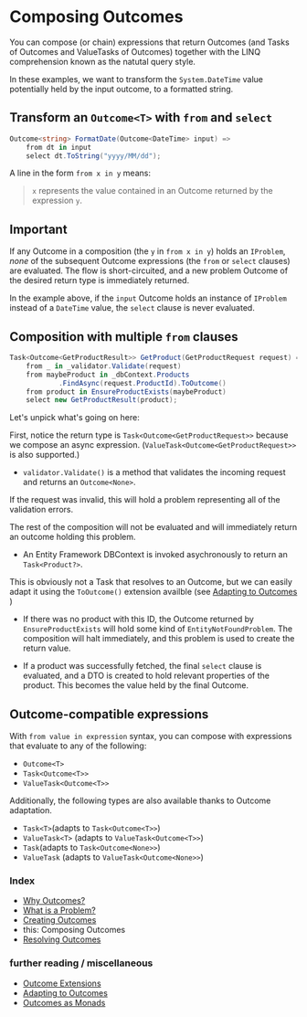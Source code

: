 # Composing Outcomes

You can compose (or chain) expressions that return Outcomes (and Tasks of Outcomes and ValueTasks of Outcomes)
together with the LINQ comprehension known as the natutal query style.

In these examples, we want to transform the `System.DateTime` value potentially held by the input outcome, to a formatted string.

## Transform an `Outcome<T>` with `from` and `select`

```csharp
Outcome<string> FormatDate(Outcome<DateTime> input) =>
    from dt in input
    select dt.ToString("yyyy/MM/dd");
```

A line in the form `from x in y` means:
> `x` represents the value contained in an Outcome returned by the expression `y`.

## Important
If any Outcome in a composition (the `y` in `from x in y`) holds an `IProblem`, *none* of the subsequent Outcome expressions (the `from` or `select` clauses) are evaluated. 
The flow is short-circuited, and a new problem Outcome of the desired return type is immediately returned.

In the example above, if the `input` Outcome holds an instance of `IProblem` instead of a `DateTime` value, the `select` clause is never evaluated.

## Composition with multiple `from` clauses

```csharp
Task<Outcome<GetProductResult>> GetProduct(GetProductRequest request) =>
    from _ in _validator.Validate(request)
    from maybeProduct in _dbContext.Products
            .FindAsync(request.ProductId).ToOutcome()
    from product in EnsureProductExists(maybeProduct)
    select new GetProductResult(product);
```
Let's unpick what's going on here:

First, notice the return type is `Task<Outcome<GetProductRequest>>` because we compose an async expression. (`ValueTask<Outcome<GetProductRequest>>` is also supported.)

- `validator.Validate()` is a method that validates the incoming request and returns an `Outcome<None>`. 

If the request was invalid, this will hold a problem representing all of the validation errors. 

The rest of the composition will not be evaluated and will immediately return an outcome holding this problem.

- An Entity Framework DBContext is invoked asychronously to return an `Task<Product?>`.

This is obviously not a Task that resolves to an Outcome, but we can easily adapt it using the `ToOutcome()` 
extension availble (see [Adapting to Outcomes](outcome-adaptation.md) )

- If there was no product with this ID, the Outcome returned by `EnsureProductExists` will hold some kind of `EntityNotFoundProblem`. 
The composition will halt immediately, and this problem is used to create the return value.

- If a product was successfully fetched, the final `select` clause is evaluated, and a DTO is created to hold relevant properties of the product. 
This becomes the value held by the final Outcome.

## Outcome-compatible expressions
With `from value in expression` syntax, you can compose with expressions that evaluate to any of the following:

- `Outcome<T>`
- `Task<Outcome<T>>`
- `ValueTask<Outcome<T>>`

Additionally, the following types are also available thanks to Outcome adaptation.

- `Task<T>`(adapts to `Task<Outcome<T>>`)
- `ValueTask<T>` (adapts to `ValueTask<Outcome<T>>`)
- `Task`(adapts to `Task<Outcome<None>>`)
- `ValueTask` (adapts to `ValueTask<Outcome<None>>`)

### Index
- [Why Outcomes?](../readme.md)
- [What is a Problem?](what-is-a-problem.md)
- [Creating Outcomes](creating-outcomes.md)
- this: Composing Outcomes
- [Resolving Outcomes](resolving-outcomes.md)

### further reading / miscellaneous
- [Outcome Extensions](outcome-extensions.md)
- [Adapting to Outcomes](outcome-adaptation.md)
- [Outcomes as Monads](outcomes-as-monads.md)